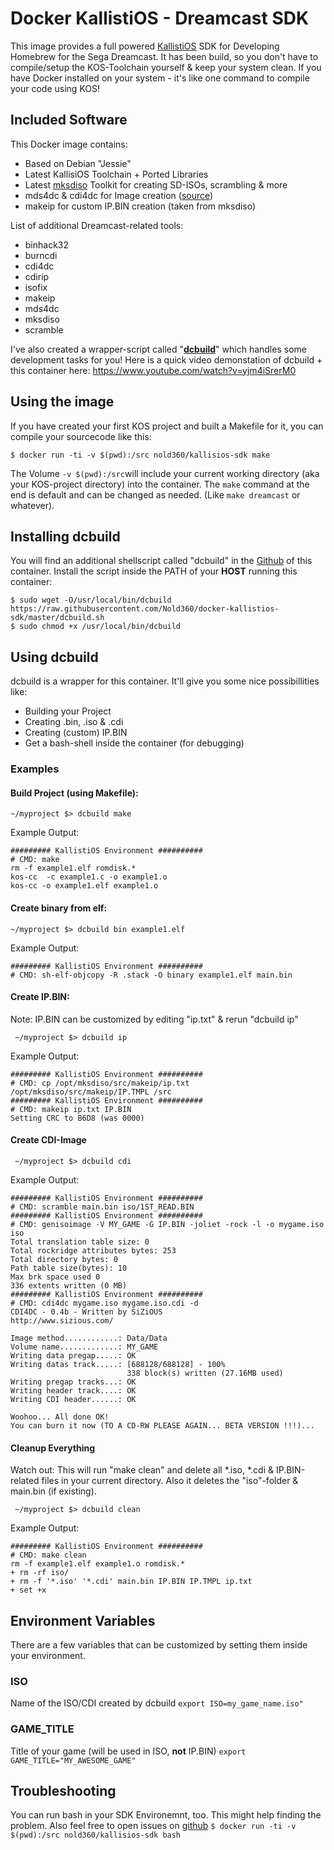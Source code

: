 # Docker KallistiOS - Dreamcast SDK
This image provides a full powered [KallistiOS](http://gamedev.allusion.net/softprj/kos/) SDK for Developing Homebrew for the Sega Dreamcast.
It has been build, so you don't have to compile/setup the KOS-Toolchain yourself & keep your system clean. If you have Docker installed on your system - it's like one command to compile your code using KOS!

## Included Software
This Docker image contains:
 - Based on Debian "Jessie"
 - Latest KallisiOS Toolchain + Ported Libraries
 - Latest [mksdiso](https://github.com/Nold360/mksdiso) Toolkit for creating SD-ISOs, scrambling & more
 - mds4dc & cdi4dc for Image creation ([source](https://github.com/kazade/img4dc))
 - makeip for custom IP.BIN creation (taken from mksdiso)

List of additional Dreamcast-related tools:
 - binhack32
 - burncdi
 - cdi4dc
 - cdirip
 - isofix
 - makeip
 - mds4dc
 - mksdiso
 - scramble

I've also created a wrapper-script called "**[dcbuild](https://github.com/Nold360/docker-kallistios-sdk/blob/master/dcbuild.sh)**" which handles some development tasks for you!
Here is a quick video demonstation of dcbuild + this container here: https://www.youtube.com/watch?v=yjm4iSrerM0

## Using the image
If you have created your first KOS project and built a Makefile for it, you can compile your sourcecode like this:
```
$ docker run -ti -v $(pwd):/src nold360/kallisios-sdk make
```

The Volume `-v $(pwd):/src`will include your current working directory (aka your KOS-project directory) into the container.
The `make` command at the end is default and can be changed as needed. (Like `make dreamcast` or whatever).

## Installing dcbuild
You will find an additional shellscript called "dcbuild" in the [Github](https://github.com/nold360/docker-kallisios-sdk) of this container.
Install the script inside the PATH of your **HOST** running this container:
```
$ sudo wget -O/usr/local/bin/dcbuild https://raw.githubusercontent.com/Nold360/docker-kallistios-sdk/master/dcbuild.sh
$ sudo chmod +x /usr/local/bin/dcbuild
```

## Using dcbuild
dcbuild is a wrapper for this container. It'll give you some nice possibillities like:
 - Building your Project
 - Creating .bin, .iso & .cdi
 - Creating (custom) IP.BIN
 - Get a bash-shell inside the container (for debugging)

### Examples
#### Build Project (using Makefile):
```
~/myproject $> dcbuild make
```
Example Output:
```
######### KallistiOS Environment ##########
# CMD: make
rm -f example1.elf romdisk.*
kos-cc  -c example1.c -o example1.o
kos-cc -o example1.elf example1.o
```

#### Create binary from elf:
```
~/myproject $> dcbuild bin example1.elf 
```
Example Output:
```
######### KallistiOS Environment ##########
# CMD: sh-elf-objcopy -R .stack -O binary example1.elf main.bin
```

#### Create IP.BIN:
Note: IP.BIN can be customized by editing "ip.txt" & rerun "dcbuild ip"
```
 ~/myproject $> dcbuild ip
```
Example Output:
```
######### KallistiOS Environment ##########
# CMD: cp /opt/mksdiso/src/makeip/ip.txt /opt/mksdiso/src/makeip/IP.TMPL /src
######### KallistiOS Environment ##########
# CMD: makeip ip.txt IP.BIN
Setting CRC to B6D8 (was 0000)
```

#### Create CDI-Image
```
 ~/myproject $> dcbuild cdi
```
Example Output:
```
######### KallistiOS Environment ##########
# CMD: scramble main.bin iso/1ST_READ.BIN
######### KallistiOS Environment ##########
# CMD: genisoimage -V MY_GAME -G IP.BIN -joliet -rock -l -o mygame.iso iso
Total translation table size: 0
Total rockridge attributes bytes: 253
Total directory bytes: 0
Path table size(bytes): 10
Max brk space used 0
336 extents written (0 MB)
######### KallistiOS Environment ##########
# CMD: cdi4dc mygame.iso mygame.iso.cdi -d
CDI4DC - 0.4b - Written by SiZiOUS
http://www.sizious.com/

Image method............: Data/Data
Volume name.............: MY_GAME
Writing data pregap.....: OK
Writing datas track.....: [688128/688128] - 100%
                          338 block(s) written (27.16MB used)
Writing pregap tracks...: OK
Writing header track....: OK
Writing CDI header......: OK

Woohoo... All done OK!
You can burn it now (TO A CD-RW PLEASE AGAIN... BETA VERSION !!!)...
```

#### Cleanup Everything
Watch out: This will run "make clean" and delete all *.iso, *.cdi & IP.BIN-related files in your current directory. Also it deletes the "iso"-folder & main.bin (if existing).
```
 ~/myproject $> dcbuild clean
```
Example Output:
```
######### KallistiOS Environment ##########
# CMD: make clean
rm -f example1.elf example1.o romdisk.*
+ rm -rf iso/
+ rm -f '*.iso' '*.cdi' main.bin IP.BIN IP.TMPL ip.txt
+ set +x

```


## Environment Variables
There are a few variables that can be customized by setting them inside your environment.
### ISO
Name of the ISO/CDI created by dcbuild
`export ISO=my_game_name.iso"`

### GAME_TITLE
Title of your game (will be used in ISO, **not** IP.BIN)
`export GAME_TITLE="MY_AWESOME_GAME"`

## Troubleshooting
You can run bash in your SDK Environemnt, too. This might help finding the problem. Also feel free to open issues on [github](https://github.com/Nold360/docker-kallisios-sdk)
`$ docker run -ti -v $(pwd):/src nold360/kallisios-sdk bash`
